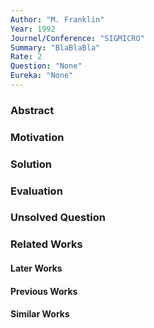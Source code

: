 ```yaml
---
Author: "M. Franklin"
Year: 1992
Journel/Conference: "SIGMICRO"
Summary: "BlaBlaBla"
Rate: 2
Question: "None"
Eureka: "None"
---
```

### Abstract


### Motivation


### Solution


### Evaluation


### Unsolved Question


### Related Works
#### Later Works

#### Previous Works

#### Similar Works
